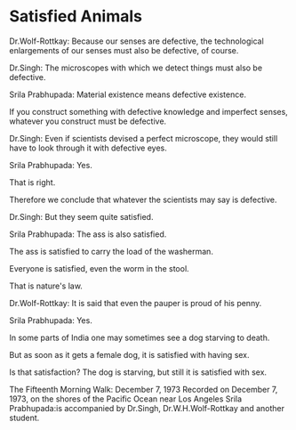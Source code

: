 # Satisfied Animals

Dr.Wolf-Rottkay: Because our senses are defective, the technological enlargements of our senses must also be defective, of course.

Dr.Singh: The microscopes with which we detect things must also be defective.

Srila Prabhupada: Material existence means defective existence.

If you construct something with defective knowledge and imperfect senses, whatever you construct must be defective.

Dr.Singh: Even if scientists devised a perfect microscope, they would still have to look through it with defective eyes.

Srila Prabhupada: Yes.

That is right.

Therefore we conclude that whatever the scientists may say is defective.

Dr.Singh: But they seem quite satisfied.

Srila Prabhupada: The ass is also satisfied.

The ass is satisfied to carry the load of the washerman.

Everyone is satisfied, even the worm in the stool.

That is nature's law.

Dr.Wolf-Rottkay: It is said that even the pauper is proud of his penny.

Srila Prabhupada: Yes.

In some parts of India one may sometimes see a dog starving to death.

But as soon as it gets a female dog, it is satisfied with having sex.

Is that satisfaction? The dog is starving, but still it is satisfied with sex.

The Fifteenth Morning Walk: December 7, 1973 Recorded on December 7, 1973, on the shores of the Pacific Ocean near Los Angeles Srila Prabhupada:is accompanied by Dr.Singh, Dr.W.H.Wolf-Rottkay and another student.

